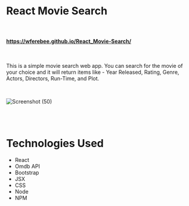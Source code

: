 # React Movie Search
<br />

#### https://wferebee.github.io/React_Movie-Search/
<br />

This is a simple movie search web app. You can search for the movie of your choice and it will return items like - Year Released, Rating, Genre, Actors, Directors, Run-Time, and Plot.

<br />

![Screenshot (50)](https://user-images.githubusercontent.com/53095806/71647530-7073b780-2cc6-11ea-9a30-83159606a32c.png)

<br />
<br />

# Technologies Used

* React
* Omdb API
* Bootstrap
* JSX
* CSS
* Node
* NPM


